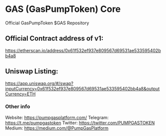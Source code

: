 # GAS (GasPumpToken) Core
Official GasPumpToken $GAS Repository

## Official Contract address of v1:
https://etherscan.io/address/0x61f532ef937e809567d69531ae533595402bb4a8

## Uniswap Listing:
https://app.uniswap.org/#/swap?inputCurrency=0x61f532ef937e809567d69531ae533595402bb4a8&outputCurrency=ETH

### Other info
Website: https://pumpgasplatform.com/
Telegram: https://t.me/pumpgastoken
Twitter: https://twitter.com/PUMPGASTOKEN
Medium: https://medium.com/@PumpGasPlatform
